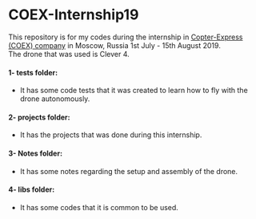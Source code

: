 # COEX-Internship19
This repository is for my codes during the internship in [Copter-Express (COEX) company](https://copterexpress.com/) in Moscow, Russia 1st July - 15th August 2019.<br/>
The drone that was used is Clever 4.

#### 1- tests folder:
- It has some code tests that it was created to learn how to fly with the drone autonomously.

#### 2- projects folder:
- It has the projects that was done during this internship.

#### 3- Notes folder:
- It has some notes regarding the setup and assembly of the drone.

#### 4- libs folder:
- It has some codes that it is common to be used.
